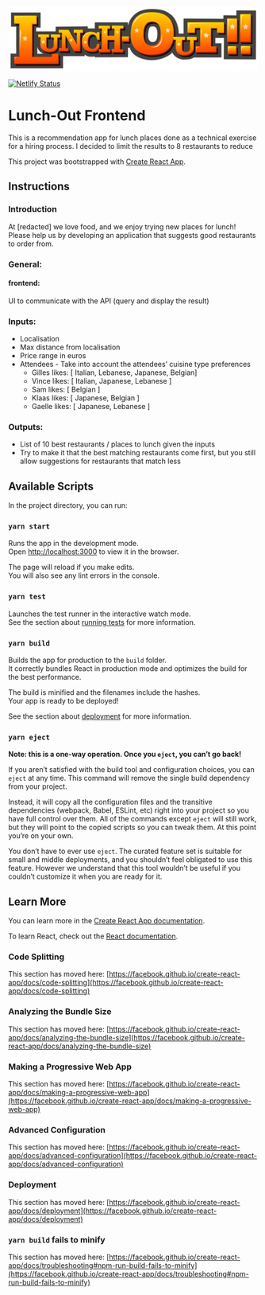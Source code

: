 <div align="center"><img src="./documentation/lunchout-logo.svg" /></div>

[![Netlify Status](https://api.netlify.com/api/v1/badges/2785832c-0554-41c4-be84-77a44c6ea9b2/deploy-status)](https://app.netlify.com/sites/lunchout/deploys)

# Lunch-Out Frontend

This is a recommendation app for lunch places done as a technical exercise for a hiring process. I decided to limit the results to 8 restaurants to reduce 

This project was bootstrapped with [Create React App](https://github.com/facebook/create-react-app).
## Instructions
### Introduction

At [redacted] we love food, and we enjoy trying new places for lunch! Please help us by developing an application that suggests good restaurants to order from.

### General:

#### frontend:

UI to communicate with the API (query and display the result)

### Inputs:

- Localisation
- Max distance from localisation
- Price range in euros
- Attendees - Take into account the attendees’ cuisine type preferences
    - Gilles likes: [ Italian, Lebanese, Japanese, Belgian]
    - Vince likes: [ Italian, Japanese, Lebanese ]
    - Sam likes: [ Belgian ]
    - Klaas likes: [ Japanese, Belgian ]
    - Gaelle likes: [ Japanese, Lebanese ]

### Outputs:

- List of 10 best restaurants / places to lunch given the inputs
- Try to make it that the best matching restaurants come first, but you still allow suggestions for restaurants that match less

## Available Scripts

In the project directory, you can run:

### `yarn start`

Runs the app in the development mode.\
Open [http://localhost:3000](http://localhost:3000) to view it in the browser.

The page will reload if you make edits.\
You will also see any lint errors in the console.

### `yarn test`

Launches the test runner in the interactive watch mode.\
See the section about [running tests](https://facebook.github.io/create-react-app/docs/running-tests) for more information.

### `yarn build`

Builds the app for production to the `build` folder.\
It correctly bundles React in production mode and optimizes the build for the best performance.

The build is minified and the filenames include the hashes.\
Your app is ready to be deployed!

See the section about [deployment](https://facebook.github.io/create-react-app/docs/deployment) for more information.

### `yarn eject`

**Note: this is a one-way operation. Once you `eject`, you can’t go back!**

If you aren’t satisfied with the build tool and configuration choices, you can `eject` at any time. This command will remove the single build dependency from your project.

Instead, it will copy all the configuration files and the transitive dependencies (webpack, Babel, ESLint, etc) right into your project so you have full control over them. All of the commands except `eject` will still work, but they will point to the copied scripts so you can tweak them. At this point you’re on your own.

You don’t have to ever use `eject`. The curated feature set is suitable for small and middle deployments, and you shouldn’t feel obligated to use this feature. However we understand that this tool wouldn’t be useful if you couldn’t customize it when you are ready for it.

## Learn More

You can learn more in the [Create React App documentation](https://facebook.github.io/create-react-app/docs/getting-started).

To learn React, check out the [React documentation](https://reactjs.org/).

### Code Splitting

This section has moved here: [https://facebook.github.io/create-react-app/docs/code-splitting](https://facebook.github.io/create-react-app/docs/code-splitting)

### Analyzing the Bundle Size

This section has moved here: [https://facebook.github.io/create-react-app/docs/analyzing-the-bundle-size](https://facebook.github.io/create-react-app/docs/analyzing-the-bundle-size)

### Making a Progressive Web App

This section has moved here: [https://facebook.github.io/create-react-app/docs/making-a-progressive-web-app](https://facebook.github.io/create-react-app/docs/making-a-progressive-web-app)

### Advanced Configuration

This section has moved here: [https://facebook.github.io/create-react-app/docs/advanced-configuration](https://facebook.github.io/create-react-app/docs/advanced-configuration)

### Deployment

This section has moved here: [https://facebook.github.io/create-react-app/docs/deployment](https://facebook.github.io/create-react-app/docs/deployment)

### `yarn build` fails to minify

This section has moved here: [https://facebook.github.io/create-react-app/docs/troubleshooting#npm-run-build-fails-to-minify](https://facebook.github.io/create-react-app/docs/troubleshooting#npm-run-build-fails-to-minify)
